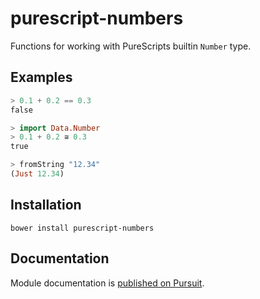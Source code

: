 # purescript-numbers
Functions for working with PureScripts builtin `Number` type.

## Examples

``` purs
> 0.1 + 0.2 == 0.3
false

> import Data.Number
> 0.1 + 0.2 ≅ 0.3
true

> fromString "12.34"
(Just 12.34)
```

## Installation

```
bower install purescript-numbers
```

## Documentation

Module documentation is [published on Pursuit](http://pursuit.purescript.org/packages/purescript-numbers).

